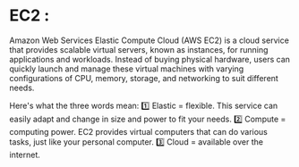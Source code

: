 # EC2 : 

Amazon Web Services Elastic Compute Cloud (AWS EC2) is a cloud service that provides scalable virtual servers, known as instances, for running applications and workloads. Instead of buying physical hardware, users can quickly launch and manage these virtual machines with varying configurations of CPU, memory, storage, and networking to suit different needs.

Here's what the three words mean:
1️⃣ Elastic = flexible. This service can easily adapt and change in size and power to fit your needs.
2️⃣ Compute = computing power. EC2 provides virtual computers that can do various tasks, just like your personal computer.
3️⃣ Cloud = available over the internet.

